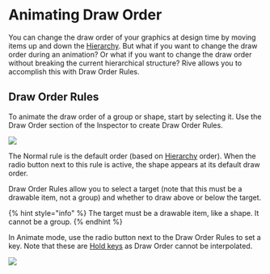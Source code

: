 # Animating Draw Order

You can change the draw order of your graphics at design time by moving items up and down the [Hierarchy](../fundamentals/interface-overview/hierarchy.md#draw-order). But what if you want to change the draw order during an animation? Or what if you want to change the draw order without breaking the current hierarchical structure? Rive allows you to accomplish this with Draw Order Rules.

## Draw Order Rules

To animate the draw order of a group or shape, start by selecting it. Use the Draw Order section of the Inspector to create Draw Order Rules.

![](https://public.rive.app/help/screen-shot-2020-09-21-at-11.33.58-am.png)

The Normal rule is the default order \(based on [Hierarchy](../fundamentals/interface-overview/hierarchy.md) order\). When the radio button next to this rule is active, the shape appears at its default draw order. 

Draw Order Rules allow you to select a target \(note that this must be a drawable item, not a group\) and whether to draw above or below the target.

{% hint style="info" %}
The target must be a drawable item, like a shape. It cannot be a group.
{% endhint %}

In Animate mode, use the radio button next to the Draw Order Rules to set a key. Note that these are [Hold keys](interpolation-easing.md#hold) as Draw Order cannot be interpolated.  

![](https://public.rive.app/help/draw-order.gif)







